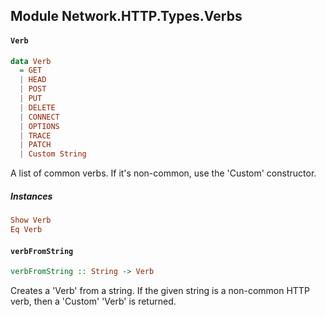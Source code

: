 ## Module Network.HTTP.Types.Verbs

#### `Verb`

``` purescript
data Verb
  = GET
  | HEAD
  | POST
  | PUT
  | DELETE
  | CONNECT
  | OPTIONS
  | TRACE
  | PATCH
  | Custom String
```

A list of common verbs. If it's non-common, use the 'Custom'
constructor.

##### Instances
``` purescript
Show Verb
Eq Verb
```

#### `verbFromString`

``` purescript
verbFromString :: String -> Verb
```

Creates a 'Verb' from a string. If the given string is a
non-common HTTP verb, then a 'Custom' 'Verb' is returned.


